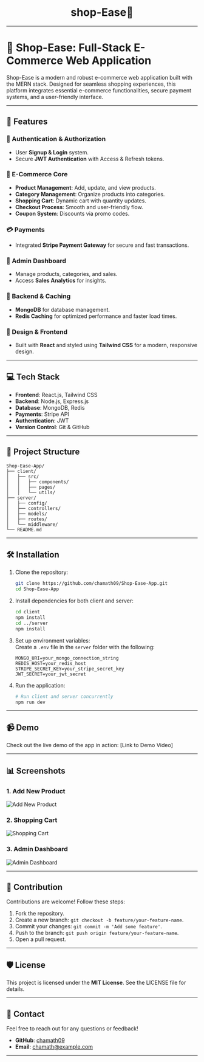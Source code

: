 <h1 align="center">shop-Ease🛒</h1>

---

# 🚀 Shop-Ease: Full-Stack E-Commerce Web Application  

Shop-Ease is a modern and robust e-commerce web application built with the MERN stack. Designed for seamless shopping experiences, this platform integrates essential e-commerce functionalities, secure payment systems, and a user-friendly interface.  

---

## 🌟 Features  

### 🔐 Authentication & Authorization  
- User **Signup & Login** system.  
- Secure **JWT Authentication** with Access & Refresh tokens.  

### 🛒 E-Commerce Core  
- **Product Management**: Add, update, and view products.  
- **Category Management**: Organize products into categories.  
- **Shopping Cart**: Dynamic cart with quantity updates.  
- **Checkout Process**: Smooth and user-friendly flow.  
- **Coupon System**: Discounts via promo codes.  

### 💳 Payments  
- Integrated **Stripe Payment Gateway** for secure and fast transactions.  

### 👑 Admin Dashboard  
- Manage products, categories, and sales.  
- Access **Sales Analytics** for insights.  

### 🔧 Backend & Caching  
- **MongoDB** for database management.  
- **Redis Caching** for optimized performance and faster load times.  

### 🎨 Design & Frontend  
- Built with **React** and styled using **Tailwind CSS** for a modern, responsive design.  

---

## 💻 Tech Stack  

- **Frontend**: React.js, Tailwind CSS  
- **Backend**: Node.js, Express.js  
- **Database**: MongoDB, Redis  
- **Payments**: Stripe API  
- **Authentication**: JWT  
- **Version Control**: Git & GitHub  

---

## 📂 Project Structure  

```
Shop-Ease-App/  
├── client/  
│   ├── src/  
│   │   ├── components/  
│   │   ├── pages/  
│   │   └── utils/  
├── server/  
│   ├── config/  
│   ├── controllers/  
│   ├── models/  
│   ├── routes/  
│   └── middleware/  
└── README.md  
```  

---

## 🛠️ Installation  

1. Clone the repository:  
   ```bash  
   git clone https://github.com/chamath09/Shop-Ease-App.git  
   cd Shop-Ease-App  
   ```  

2. Install dependencies for both client and server:  
   ```bash  
   cd client  
   npm install  
   cd ../server  
   npm install  
   ```  

3. Set up environment variables:  
   Create a `.env` file in the `server` folder with the following:  
   ```env  
   MONGO_URI=your_mongo_connection_string  
   REDIS_HOST=your_redis_host  
   STRIPE_SECRET_KEY=your_stripe_secret_key  
   JWT_SECRET=your_jwt_secret  
   ```  

4. Run the application:  
   ```bash  
   # Run client and server concurrently  
   npm run dev  
   ```  

---

## 📹 Demo  

Check out the live demo of the app in action: [Link to Demo Video]  

---

## 📊 Screenshots  

### 1. Add New Product  
![Add New Product](./assets/images/add-product.jpg)  

### 2. Shopping Cart  
![Shopping Cart](./assets/images/shopping-cart.jpg)  

### 3. Admin Dashboard  
![Admin Dashboard](./assets/images/admin-dashboard.jpg)  

---

## 🤝 Contribution  

Contributions are welcome! Follow these steps:  
1. Fork the repository.  
2. Create a new branch: `git checkout -b feature/your-feature-name`.  
3. Commit your changes: `git commit -m 'Add some feature'`.  
4. Push to the branch: `git push origin feature/your-feature-name`.  
5. Open a pull request.  

---

## 🛡️ License  

This project is licensed under the **MIT License**. See the LICENSE file for details.  

---

## 📧 Contact  

Feel free to reach out for any questions or feedback!  
- **GitHub**: [chamath09](https://github.com/chamath09)  
- **Email**: chamath@example.com  

---

